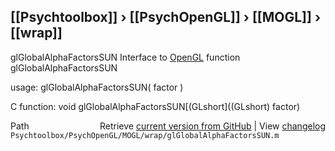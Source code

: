 ## [[Psychtoolbox]] &#8250; [[PsychOpenGL]] &#8250; [[MOGL]] &#8250; [[wrap]]

glGlobalAlphaFactorsSUN  Interface to [OpenGL](OpenGL) function glGlobalAlphaFactorsSUN  
  
usage:  glGlobalAlphaFactorsSUN( factor )  
  
C function:  void glGlobalAlphaFactorsSUN[(GLshort]((GLshort) factor)  




<div class="code_header" style="text-align:right;">
  <span style="float:left;">Path&nbsp;&nbsp;</span> <span class="counter">Retrieve <a href=
  "https://raw.github.com/Psychtoolbox-3/Psychtoolbox-3/beta/Psychtoolbox/PsychOpenGL/MOGL/wrap/glGlobalAlphaFactorsSUN.m">current version from GitHub</a> | View <a href=
  "https://github.com/Psychtoolbox-3/Psychtoolbox-3/commits/beta/Psychtoolbox/PsychOpenGL/MOGL/wrap/glGlobalAlphaFactorsSUN.m">changelog</a></span>
</div>
<div class="code">
  <code>Psychtoolbox/PsychOpenGL/MOGL/wrap/glGlobalAlphaFactorsSUN.m</code>
</div>

